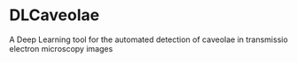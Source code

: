 # DLCaveolae
A Deep Learning tool for the automated detection of caveolae in transmissio electron microscopy images
